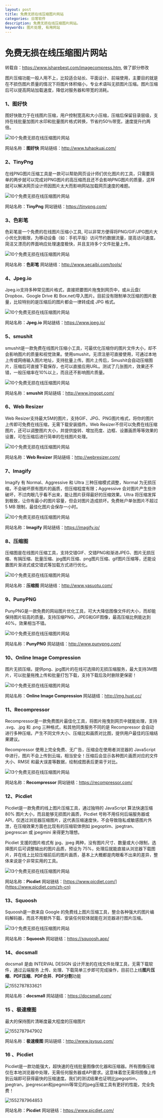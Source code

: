 ```yaml
---
layout: post
title: 免费无损在线压缩图片网站
categories: 日常软件
description: 免费无损在线压缩图片网站。
keywords: 图片处理, 有用网站
---
```


# 免费无损在线压缩图片网站

转载自：<https://www.isharebest.com/imagecompress.htm>, 做了部分修改



图片压缩功能一般人用不上，比较适合站长、平面设计、前端使用，主要目的就是在不损伤图片质量的情况下将图片体积缩小，专业术语叫无损图片压缩。图片压缩后可以提高网站加载速度，降低对服务器和带宽的消耗。

### 1、图好快

图好快致力于在线图片压缩，用户控制宽高和大小压缩，压缩后保留目录层级，支持在线批量加图片水印和批量图片格式转换，节省约50％带宽，速度提升约两倍。

![10个免费无损在线压缩图片网站](https://img.isharebest.com/2016102303.jpg)

网站名称：**图好快**
网站链结：<http://www.tuhaokuai.com/>

### 2、TinyPng

在线PNG图片压缩工具是一款可以帮助网页设计师们优化图片的工具，只需要简单的两步就可以完成对PNG图片的高压缩而且还不会影响PNG图片的质量，这样就可以解决网页设计师因图片太大而影响网站加载网页速度的难题。

![10个免费无损在线压缩图片网站](https://img.isharebest.com/2016102304.jpg)

网站名称：**TinyPng**
网站链结：<https://tinypng.com/>

### 3、色彩笔

色彩笔是一个免费的在线图片压缩小工具, 可以非常方便得将PNG/GIF/JPG图片大小优化到极限，为移动设备（如：手机平版）访问节约数据流量，提高访问速度。简洁又漂亮的界面响应处理速度极快，并且支持多个文件批量上传。

![10个免费无损在线压缩图片网站](https://img.isharebest.com/2016102305.jpg)

网站名称：**色彩笔**
网站链结：<http://www.secaibi.com/tools/>

### 4、Jpeg.io

Jpeg.io支持多种常见图片格式，直接把要图片拖曳到网页中，或从云盘( Dropbox、Google Drive 和 Box.net)导入图片。目前没有限制单次压缩的图片数量，比较特别的是压缩后的图片都会一律转成成 JPG 格式。

![10个免费无损在线压缩图片网站](https://img.isharebest.com/2016102306.jpg)

网站名称：**Jpeg.io**
网站链结：<https://www.jpeg.io/>

### 5、smushit

smushit是一款免费在线图片压缩小工具，可最优化压缩你的图片文件大小，却不会影响图片的质量和视觉效果。使用smushit，无须注册可直接使用，可通过本地上传或网络输入图片地址，支持批量上传。图片上传后，Smushit会自动压缩图片，压缩后可直接下载保存，也可以直接应用URL。测试了几张图片，效果还不错，一般压缩率在10%以上，而且还不影响图片质量。

![10个免费无损在线压缩图片网站](https://img.isharebest.com/2016102307.jpg)

网站名称：**smushit**
网站链结：<http://www.imgopt.com/>

### 6、Web Resizer

Web Resizer支持最大5M的图片，支持GIF、JPG、PNG图片格式，将你的图片上传即可免费在线压缩，无需下载安装插件。Web Resizer不但可以免费在线压缩图片，还可以调整图片大小，并提供旋转、增加亮度、边框、设置画质等等效果的设置，可在压缩后进行简单的在线图片处理。

![10个免费无损在线压缩图片网站](https://img.isharebest.com/2016102308.jpg)

网站名称：**Web Resizer**
网站链结：<http://webresizer.com/>

### 7、Imagify

Imagify 有 Normal、Aggressive 和 Ultra 三种压缩模式调整，Normal 为无损压缩，不会破坏原有图片的画质，但压缩程度有限；Aggressive 会对图片产生些许破坏，不过肉眼几乎看不出来，能让图片获得最好的压缩效果。Ultra 将压缩发挥到极致，让你有最小的图片容量，但会对图片造成损坏。免费帐户单张图片不超过 5 MB 限制，最佳化图片会保存一小时。

![10个免费无损在线压缩图片网站](https://img.isharebest.com/2016102309.jpg)

网站名称：**Imagify**
网站链结：<https://imagify.io/>

### 8、压缩图

压缩图是在线图片压缩工具，支持交错GIF、交错PNG和渐进JPEG、图片无损压缩、有捐压缩、批量压缩、jpg图片压缩、png图片压缩、gif图片压缩等，还能设置图片渐进式或交错式等加载方式进行优化。

![10个免费无损在线压缩图片网站](https://img.isharebest.com/2016102310.jpg)

网站名称：**压缩图**
网站链结：<http://www.yasuotu.com/>

### 9、PunyPNG

PunyPNG是一款免费的网站图片优化工具，可大大降低图像文件的大小，而却能保持图片较高的质量。支持压缩PNG，JPEG和GIF图像，最高压缩比例能达到40%，效果相当不错。

![10个免费无损在线压缩图片网站](https://img.isharebest.com/2016102311.jpg)

网站名称：**PunyPNG**
网站链结：<http://www.punypng.com/>

### 10、Online Image Compression

图片无损压缩，提供png、jpg图片的在线可选择的无损压缩服务，最大支持3M图片，可以批量拖拽上传和批量打包下载，支持下载后及时删除更保密！

![10个免费无损在线压缩图片网站](https://img.isharebest.com/2016102312.jpg)

网站名称：**Online Image Compression**
网站链结：<http://img.hust.cc/>

### 11、Recompressor

Recompressor是一款免费图片最佳化工具，将图片拖曳到网页中就能处理，支持 .svg、.jpg 和 .png 三种格式，和其他同类服务不同的是 Recompressor 会自动进行多种压缩，产生不同文件大小、压缩比和画质对比图，提供用户最佳的压缩结果建议。

Recompressor 使用上完全免费、无广告，压缩会在使用者浏览器的 JavaScript 中进行，图片不会上传到云端，相当安全！压缩后会显示各种图片画质对应的文件大小、RMSE 和最大误差等数据，绘制成图表后更易于对比。

![13个免费无损在线压缩图片网站](https://img.isharebest.com/20190223100638_lZndsy_1.jpeg)

网站名称：**Recompressor**
网站链结：<https://recompressor.com/>

### 12、Picdiet

Picdiet是一款免费的线上图片压缩工具，通过独特的 JavaScript 算法快速压缩 80% 图片大小，而且能够无损图片画质，Picdiet 号称不用任何后端服务器或 API，仅透过浏览器压缩图片，这代表压缩速度快，不会导致隐私或敏感图片外泄，在压缩效果方面也比现有的压缩软体例如 jpegoptim、jpegtran、jpegrescan 或 jpegmini 来得更为理想。

Picdiet 支援的图片格式有 jpg、jpeg 两种，没有图片尺寸、数量或大小限制，选择图片后可调整输出的图片品质，预设为 75%，处理后就能直接从浏览器下载图片，并在线上比较压缩前后的图片画质，基本上大概都是肉眼看不出来的差异，整体来说是个非常实用的工具。

![13个免费无损在线压缩图片网站](https://img.isharebest.com/20190223100638_l1BzFP_2.jpeg)

网站名称：**Picdiet**
网站链结：[https://www.picdiet.com/](https://www.picdiet.com/zh-cn)

### 13、Squoosh

Squoosh是一款来自 Google 的免费线上图片压缩工具，整合各种强大的图片编码解码器，而且不用额外下载、安装任何软体就能在浏览器进行图片压缩。

![13个免费无损在线压缩图片网站](https://img.isharebest.com/20190223100638_xThGZS_3.jpeg)

网站名称：**Squoosh**
网站链结：<https://squoosh.app/>



### 14、docsmall

docsmall 是由 INTERVAL DESIGN 设计开发的在线文件处理工具，无需下载软件，通过云端服务
上传、处理、下载简单三步即可完成操作，目前已上线**图片压缩**、**PDF压缩**、**PDF合并**、**PDF分割**功能

![1552787833621](免费无损在线压缩图片网站/1552787833621.png)

网站名称：**docsmall**
网站链结：<https://docsmall.com/>



### 15 、极速瘦图

最大的保持图片清晰度最大程度的压缩图片

![1552787947902](免费无损在线压缩图片网站/1552787947902.png)

网站名称：**极速瘦图**
网站链结：<http://www.jsysuo.com/>

### 16 、Picdiet

Picdiet是一款功能强大，超快速的在线批量图像优化器和压缩器。所有图像压缩仅在本地浏览器中处理，无需任何服务器或API要求。这意味着您无需将图像上传到云端即可获得最快的压缩速度。我们的测试结果也证明比jpegoptim，jpegtran，jpegrescan和jpegmini等常见的jpeg压缩工具有更好的性能，完全免费！

![1552787964853](免费无损在线压缩图片网站/1552787964853.png)

网站名称：**Picdiet**
网站链结：<https://www.picdiet.com/>